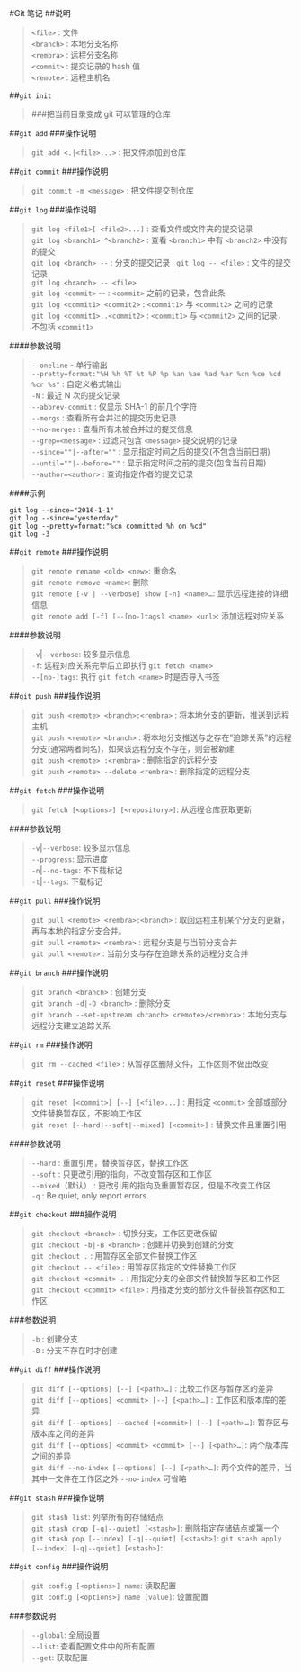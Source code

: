 #Git 笔记
##说明
>`<file>` : 文件  
`<branch>` : 本地分支名称  
`<rembra>` : 远程分支名称  
`<commit>` : 提交记录的 hash 值  
`<remote>` : 远程主机名  

##`git init`
>###把当前目录变成 git 可以管理的仓库

##`git add`
###操作说明
>`git add <.|<file>...>` : 把文件添加到仓库

##`git commit`
###操作说明
>`git commit -m <message>` : 把文件提交到仓库

##`git log`
###操作说明
>`git log <file1>[ <file2>...]` : 查看文件或文件夹的提交记录  
`git log <branch1> ^<branch2>` : 查看 `<branch1>` 中有 `<branch2>` 中没有的提交  
`git log <branch> --` : 分支的提交记录  
`git log -- <file>` : 文件的提交记录  
`git log <branch> -- <file>`  
`git log <commit>` -- : `<commit>` 之前的记录，包含此条  
`git log <commit1> <commit2>` : `<commit1>` 与 `<commit2>` 之间的记录  
`git log <commit1>..<commit2>` : `<commit1>` 与 `<commit2>` 之间的记录，不包括 `<commit1>`

####参数说明
>`--oneline` - 单行输出  
`--pretty=format:"%H %h %T %t %P %p %an %ae %ad %ar %cn %ce %cd %cr %s"` : 自定义格式输出  
`-N` : 最近 N 次的提交记录  
`--abbrev-commit` : 仅显示 SHA-1 的前几个字符  
`--mergs` : 查看所有合并过的提交历史记录  
`--no-merges` : 查看所有未被合并过的提交信息  
`--grep=<message>` : 过滤只包含 `<message>` 提交说明的记录  
`--since=""|--after=""` : 显示指定时间之后的提交(不包含当前日期)  
`--until=""|--before=""` : 显示指定时间之前的提交(包含当前日期)  
`--author=<author>` : 查询指定作者的提交记录

####示例
```
git log --since="2016-1-1"
git log --since="yesterday"
git log --pretty=format:"%cn committed %h on %cd"
git log -3
```  

##`git remote`
###操作说明
>`git remote rename <old> <new>`: 重命名  
`git remote remove <name>`: 删除  
`git remote [-v | --verbose] show [-n] <name>…`: 显示远程连接的详细信息  
`git remote add [-f] [--[no-]tags] <name> <url>`: 添加远程对应关系

####参数说明
>`-v`|`--verbose`: 较多显示信息  
`-f`: 远程对应关系完毕后立即执行 `git fetch <name>`  
`--[no-]tags`: 执行 `git fetch <name>` 时是否导入书签

##`git push`
###操作说明
>`git push <remote> <branch>:<rembra>` : 将本地分支的更新，推送到远程主机  
`git push <remote> <branch>` : 将本地分支推送与之存在”追踪关系”的远程分支(通常两者同名)，如果该远程分支不存在，则会被新建  
`git push <remote> :<rembra>` : 删除指定的远程分支  
`git push <remote> --delete <rembra>` : 删除指定的远程分支

##`git fetch`
###操作说明
>`git fetch [<options>] [<repository>]`: 从远程仓库获取更新

####参数说明
>`-v`|`--verbose`: 较多显示信息  
`--progress`: 显示进度  
`-n`|`--no-tags`: 不下载标记  
`-t`|`--tags`: 下载标记

##`git pull`
###操作说明
>`git pull <remote> <rembra>:<branch>` : 取回远程主机某个分支的更新，再与本地的指定分支合并。  
`git pull <remote> <rembra>` : 远程分支是与当前分支合并  
`git pull <remote>` : 当前分支与存在追踪关系的远程分支合并

##`git branch`
###操作说明
>`git branch <branch>` : 创建分支  
`git branch -d|-D <branch>` : 删除分支  
`git branch --set-upstream <branch> <remote>/<rembra>` : 本地分支与远程分支建立追踪关系

##`git rm`
###操作说明
>`git rm --cached <file>` : 从暂存区删除文件，工作区则不做出改变

##`git reset`
###操作说明
>`git reset [<commit>] [--] [<file>...]` : 用指定 `<commit>` 全部或部分文件替换暂存区，不影响工作区  
`git reset [--hard|--soft|--mixed] [<commit>]` : 替换文件且重置引用  

####参数说明
>`--hard` : 重置引用，替换暂存区，替换工作区  
`--soft` : 只更改引用的指向，不改变暂存区和工作区  
`--mixed`（默认） : 更改引用的指向及重置暂存区，但是不改变工作区  
`-q` : Be quiet, only report errors.

##`git checkout`
###操作说明
>`git checkout <branch>` : 切换分支，工作区更改保留  
`git checkout -b|-B <branch>` : 创建并切换到创建的分支  
`git checkout .` : 用暂存区全部文件替换工作区  
`git checkout -- <file>` : 用暂存区指定的文件替换工作区  
`git checkout <commit> .` : 用指定分支的全部文件替换暂存区和工作区  
`git checkout <commit> <file>` : 用指定分支的部分文件替换暂存区和工作区

###参数说明
>`-b` : 创建分支  
`-B` : 分支不存在时才创建

##`git diff`
###操作说明
>`git diff [--options] [--] [<path>…]` : 比较工作区与暂存区的差异  
`git diff [--options] <commit> [--] [<path>…]` : 工作区和版本库的差异  
`git diff [--options] --cached [<commit>] [--] [<path>…]`: 暂存区与版本库之间的差异  
`git diff [--options] <commit> <commit> [--] [<path>…]`: 两个版本库之间的差异  
`git diff --no-index [--options] [--] [<path>…]`: 两个文件的差异，当其中一文件在工作区之外 `--no-index` 可省略

##`git stash`
###操作说明
>`git stash list`: 列举所有的存储结点  
`git stash drop [-q|--quiet] [<stash>]`: 删除指定存储结点或第一个  
`git stash pop [--index] [-q|--quiet] [<stash>]`: 
`git stash apply [--index] [-q|--quiet] [<stash>]`: 

##`git config`
###操作说明
>`git config [<options>] name`: 读取配置  
`git config [<options>] name [value]`: 设置配置

###参数说明
>`--global`: 全局设置  
`--list`: 查看配置文件中的所有配置  
`--get`: 获取配置
